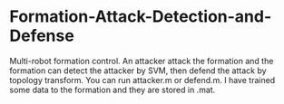 # Formation-Attack-Detection-and-Defense
Multi-robot formation control. An attacker attack the formation and the formation can detect the attacker by SVM, then defend the attack by topology transform.
You can run attacker.m or defend.m. I have trained some data to the formation and they are stored in .mat.
